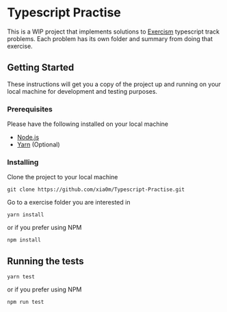 # Typescript Practise

This is a WIP project that implements solutions to [Exercism](https://exercism.io/my/tracks/typescript) typescript track problems. Each problem has its own folder and summary from doing that exercise.

## Getting Started

These instructions will get you a copy of the project up and running on your local machine for development and testing purposes.

### Prerequisites

Please have the following installed on your local machine

- [Node.js](https://nodejs.org/en/)
- [Yarn](https://yarnpkg.com/en/docs/install#mac-stable) (Optional)

### Installing

Clone the project to your local machine

```
git clone https://github.com/xia0m/Typescript-Practise.git
```

Go to a exercise folder you are interested in

```
yarn install
```

or if you prefer using NPM

```
npm install
```

## Running the tests

```
yarn test
```

or if you prefer using NPM

```
npm run test
```

